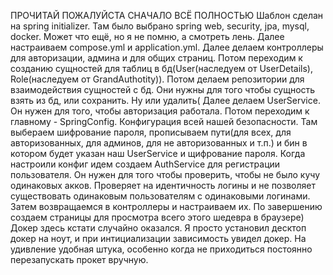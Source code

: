 ПРОЧИТАЙ ПОЖАЛУЙСТА СНАЧАЛО ВСЁ ПОЛНОСТЬЮ
Шаблон сделан на spring initializer. Там было выбрано spring web, security, jpa, mysql, docker. Может что ещё, но я не помню, а смотреть лень. 
Далее настраиваем compose.yml и application.yml. 
Далее делаем контроллеры для авторизации, админа и для общих страниц.
Потом переходим к созданию сущностей для таблиц в бд(User(наследуем от UserDetails), Role(наследуем от GrandAuthotity)).
Потом делаем репозитории для взаимодействия сущностей с бд. Они нужны для того чтобы сущность взять из бд, или сохранить. Ну или удалить(
Далее делаем UserService. Он нужен для того, чтобы авторизация работала.
Потом переходим к главному - SpringConfig. Конфигурация всей нашей безопасности. Там выбераем шифрование пароля, прописываем пути(для всех, для авторизованных, для админов, для не авторизованных и т.п.) и бин в котором будет указан наш UserService и щифрование пароля.
Когда настроили конфиг идем создаем AuthService для регистрации пользователя. Он нужен для того чтобы проверить, чтобы не было кучу одинаковых акков. Проверяет на идентичность логины и не позволяет существовать одинаковым пользователям с одинаковыми логинами.
Затем возвращаемся в контроллеры и настраиваем их.
По завершению создаем страницы для просмотра всего этого шедевра в браузере)
Докер здесь кстати случайно оказался. Я просто установил десктоп докер на ноут, и при интициализации зависимость увидел докер. На удивление удобная штука, особенно когда не приходиться постоянно перезапускать прокет вручную. 
